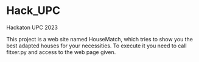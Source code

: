 # Hack_UPC
Hackaton UPC 2023

This project is a web site named HouseMatch, which tries to show you the best adapted houses for your necessities.
To execute it you need to call fitxer.py and access to the web page given.

